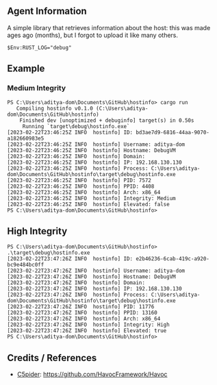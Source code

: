 ## Agent Information

A simple library that retrieves information about the host: this was made ages ago (months), but I forgot to upload it like many others.

```
$Env:RUST_LOG="debug"
```

## Example

### Medium Integrity

```
PS C:\Users\aditya-dom\Documents\GitHub\hostinfo> cargo run
   Compiling hostinfo v0.1.0 (C:\Users\aditya-dom\Documents\GitHub\hostinfo)
    Finished dev [unoptimized + debuginfo] target(s) in 0.50s
     Running `target\debug\hostinfo.exe`
[2023-02-22T23:46:25Z INFO  hostinfo] ID: bd3ae7d9-6816-44aa-9070-a182660983e5
[2023-02-22T23:46:25Z INFO  hostinfo] Username: aditya-dom
[2023-02-22T23:46:25Z INFO  hostinfo] Hostname: DebugVM
[2023-02-22T23:46:25Z INFO  hostinfo] Domain:
[2023-02-22T23:46:25Z INFO  hostinfo] IP: 192.168.130.130
[2023-02-22T23:46:25Z INFO  hostinfo] Process: C:\Users\aditya-dom\Documents\GitHub\hostinfo\target\debug\hostinfo.exe
[2023-02-22T23:46:25Z INFO  hostinfo] PID: 7572
[2023-02-22T23:46:25Z INFO  hostinfo] PPID: 4408
[2023-02-22T23:46:25Z INFO  hostinfo] Arch: x86_64
[2023-02-22T23:46:25Z INFO  hostinfo] Integrity: Medium
[2023-02-22T23:46:25Z INFO  hostinfo] Elevated: false
PS C:\Users\aditya-dom\Documents\GitHub\hostinfo>
```

## High Integrity

```
PS C:\Users\aditya-dom\Documents\GitHub\hostinfo> .\target\debug\hostinfo.exe
[2023-02-22T23:47:26Z INFO  hostinfo] ID: e2b46236-6cab-419c-a920-bc9e484bc0ff
[2023-02-22T23:47:26Z INFO  hostinfo] Username: aditya-dom
[2023-02-22T23:47:26Z INFO  hostinfo] Hostname: DebugVM
[2023-02-22T23:47:26Z INFO  hostinfo] Domain:
[2023-02-22T23:47:26Z INFO  hostinfo] IP: 192.168.130.130
[2023-02-22T23:47:26Z INFO  hostinfo] Process: C:\Users\aditya-dom\Documents\GitHub\hostinfo\target\debug\hostinfo.exe
[2023-02-22T23:47:26Z INFO  hostinfo] PID: 11776
[2023-02-22T23:47:26Z INFO  hostinfo] PPID: 13160
[2023-02-22T23:47:26Z INFO  hostinfo] Arch: x86_64
[2023-02-22T23:47:26Z INFO  hostinfo] Integrity: High
[2023-02-22T23:47:26Z INFO  hostinfo] Elevated: true
PS C:\Users\aditya-dom\Documents\GitHub\hostinfo>
```

## Credits / References

* [C5pider](https://twitter.com/C5pider): https://github.com/HavocFramework/Havoc
